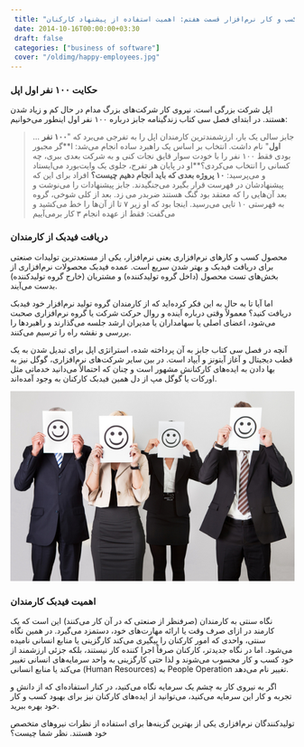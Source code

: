 ```yaml
---
 title: "درس‌هایی از استیو جابز و اپل برای کسب و کار نرم‌افزار قسمت هفتم: اهمیت استفاده از پیشنهاد کارکنان" 
 date: 2014-10-16T00:00:00+03:30
 draft: false 
 categories: ["business of software"]
 cover: "/oldimg/happy-employees.jpg"
---
```




### حکایت ۱۰۰ نفر اول اپل






اپل شرکت بزرگی است. نیروی کار شرکت‌های بزرگ مدام در حال کم و زیاد شدن هستند. در ابتدای فصل سی کتاب زندگینامه جابز درباره ۱۰۰ نفر اول اینطور می‌خوانیم:



> ... جابز سالی یک بار، ارزشمندترین کارمندان اپل را به تفرجی می‌برد که "**۱۰۰ نفر اول**" نام داشت. انتخاب بر اساس یک راهبرد ساده انجام می‌شد: ا**گر مجبور بودی فقط ۱۰۰ نفر را با خودت سوار قایق نجات کنی و به شرکت بعدی ببری، چه کسانی را انتخاب می‌کردی؟**او در پایان هر تفرج، جلوی یک وایت‌بورد می‌ایستاد و می‌پرسید: **۱۰ پروژه بعدی که باید انجام دهیم چیست؟** افراد برای این که پیشنهادشان در فهرست قرار بگیرد می‌جنگیدند. جابز پیشنهادات را می‌نوشت و بعد آن‌هایی را که معتقد بود گنگ هستند ضربدر می زد. بعد از کلی شوخی، گروه به فهرستی ۱۰ تایی می‌رسید. اینجا بود که او زیر ۷ تا از آن‌ها را خط می‌کشید و می‌گفت: فقط از عهده انجام ۳ کار برمی‌آییم



### دریافت فیدبک از کارمندان



محصول کسب و کارهای نرم‌افزاری یعنی نرم‌افزار، یکی از مستعدترین تولیدات صنعتی برای دریافت فیدبک و بهتر شدن سریع است. عمده فیدبک محصولات نرم‌افزاری از بخش‌های تست محصول (داخل گروه تولیدکننده) و مشتریان (خارج گروه تولیدکننده) بدست می‌آیند.



اما آیا تا به حال به این فکر کرده‌اید که از کارمندان گروه تولید نرم‌افزار خود فیدبک دریافت کنید؟ معمولاً وقتی درباره آینده و روال حرکت شرکت یا گروه نرم‌افزاری صحبت می‌شود، اعضای اصلی یا سهامداران یا مدیران ارشد جلسه می‌گذارند و راهبردها را بررسی و نقشه راه را ترسیم می‌کنند.



آنچه در فصل سی کتاب جابز به آن پرداخته شده، استراتژی اپل برای تبدیل شدن به یک قطب دیجیتال و آغاز آیتونز و آیپاد است. در بین سایر شرکت‌های نرم‌افزاری، گوگل نیز به بها دادن به ایده‌های کارکنانش مشهور است و چنان که احتمالاً می‌دانید خدماتی مثل اورکات یا گوگل مپ از دل همین فیدبک کارکنان به وجود آمده‌اند.



![](/oldimg/happy-employees.jpg)



### اهمیت فیدبک کارمندان



نگاه سنتی به کارمندان (صرفنظر از صنعتی که در آن کار می‌کنند) این است که یک کارمند در ازای صرف وقت یا ارائه مهارت‌های خود، دستمزد می‌گیرد. در همین نگاه سنتی، واحدی که امور کارکنان را پیگیری می‌کند کارگزینی یا منابع انسانی نامیده می‌شود. اما در نگاه جدیدتر، کارکنان صرفاً اجرا کننده کار نیستند، بلکه جزئی ارزشمند از خود کسب و کار محسوب می‌شوند و لذا حتی کارگزینی به واحد سرمایه‌های انسانی تغییر می‌کند یا منابع انسانی (Human Resources) به People Operation تغییر نام می‌دهد.



اگر به نیروی کار به چشم یک سرمایه نگاه می‌کنید، در کنار استفاده‌ای که از دانش و تجربه و کار این سرمایه می‌کنید، می‌توانید از ایده‌های کارکنان نیز برای بهبود کسب و کار خود بهره ببرید.



تولید‌کنندگان نرم‌افزاری یکی از بهترین گزینه‌ها برای استفاده از نظرات نیروهای متخصص خود هستند. نظر شما چیست؟





